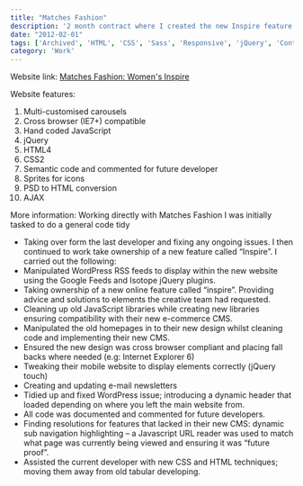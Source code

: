 ```yaml
---
title: "Matches Fashion"
description: '2 month contract where I created the new Inspire feature on the website. Initially tasked with general day-to-day maitenance/improvements, I was then asked to take ownership of the Inspire feature they had designed in-house and needed develpoment.'
date: "2012-02-01"
tags: ['Archived', 'HTML', 'CSS', 'Sass', 'Responsive', 'jQuery', 'Contract', 'Custom CMS', 'Photoshop']
category: 'Work'
---
```


Website link: [Matches Fashion: Women's Inspire](https://www.matchesfashion.com/inspire-womens-lookbook "Matches Fashion: Women's Inspire")

Website features:

1. Multi-customised carousels
2. Cross browser (IE7+) compatible
3. Hand coded JavaScript
4. jQuery
5. HTML4
6. CSS2
7. Semantic code and commented for future developer
8. Sprites for icons
9. PSD to HTML conversion
10. AJAX

More information: Working directly with Matches Fashion I was initially tasked to do a general code tidy

- Taking over form the last developer and fixing any ongoing issues. I then continued to work take ownership of a new feature called “Inspire”. I carried out the following:
- Manipulated WordPress RSS feeds to display within the new website using the Google Feeds and Isotope jQuery plugins.
- Taking ownership of a new online feature called “inspire”. Providing advice and solutions to elements the creative team had requested.
- Cleaning up old JavaScript libraries while creating new libraries ensuring compatibility with their new e-commerce CMS.
- Manipulated the old homepages in to their new design whilst cleaning code and implementing their new CMS.
- Ensured the new design was cross browser compliant and placing fall backs where needed (e.g: Internet Explorer 6)
- Tweaking their mobile website to display elements correctly (jQuery touch)
- Creating and updating e-mail newsletters
- Tidied up and fixed WordPress issue; introducing a dynamic header that loaded depending on where you left the main website from.
- All code was documented and commented for future developers.
- Finding resolutions for features that lacked in their new CMS: dynamic sub navigation highlighting – a Javascript URL reader was used to match what page was currently being viewed and ensuring it was “future proof”.
- Assisted the current developer with new CSS and HTML techniques; moving them away from old tabular developing.
